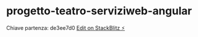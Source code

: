 # progetto-teatro-serviziweb-angular

Chiave partenza: de3ee7d0
[Edit on StackBlitz ⚡️](https://stackblitz.com/edit/angular-ivy-pxbgrq)
